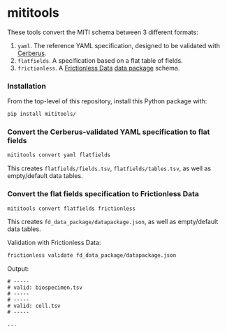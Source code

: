 # mititools
These tools convert the MITI schema between 3 different formats:

1. `yaml`. The reference YAML specification, designed to be validated with [Cerberus](https://docs.python-cerberus.org/en/stable/).
2. `flatfields`. A specification based on a flat table of fields.
3. `frictionless`. A [Frictionless Data](https://frictionlessdata.io/standards/#standards-toolkit) [data package](https://specs.frictionlessdata.io/data-package/) schema.

### Installation
From the top-level of this repository, install this Python package with:

```sh
pip install mititools/
```

### Convert the Cerberus-validated YAML specification to flat fields

```sh
mititools convert yaml flatfields
```

This creates `flatfields/fields.tsv`, `flatfields/tables.tsv`, as well as empty/default data tables.


### Convert the flat fields specification to Frictionless Data

```sh
mititools convert flatfields frictionless
```

This creates `fd_data_package/datapackage.json`, as well as empty/default data tables.

Validation with Frictionless Data:

```sh
frictionless validate fd_data_package/datapackage.json
```

Output:

```
# -----
# valid: biospecimen.tsv
# -----
# -----
# valid: cell.tsv
# -----

...
```

